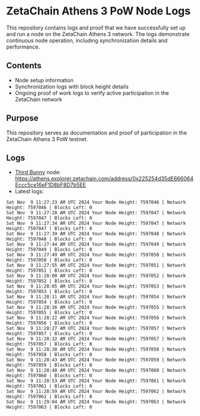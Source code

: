 # ZetaChain Athens 3 PoW Node Logs
This repository contains logs and proof that we have successfully set up and run a node on the ZetaChain Athens 3 network. The logs demonstrate continuous node operation, including synchronization details and performance.

## Contents
- Node setup information
- Synchronization logs with block height details
- Ongoing proof of work logs to verify active participation in the ZetaChain network

## Purpose
This repository serves as documentation and proof of participation in the ZetaChain Athens 3 PoW testnet.

## Logs

- [Third Bunny](https://thirdbunny.xyz/) node: https://athens.explorer.zetachain.com/address/0x225254d35dE666064Eccc5ce16eF1D8bF8D7b5EE
- Latest logs:
```
Sat Nov  9 11:27:23 AM UTC 2024 Your Node Height: 7597046 | Network Height: 7597046 | Blocks Left: 0
Sat Nov  9 11:27:28 AM UTC 2024 Your Node Height: 7597047 | Network Height: 7597047 | Blocks Left: 0
Sat Nov  9 11:27:34 AM UTC 2024 Your Node Height: 7597047 | Network Height: 7597047 | Blocks Left: 0
Sat Nov  9 11:27:39 AM UTC 2024 Your Node Height: 7597048 | Network Height: 7597048 | Blocks Left: 0
Sat Nov  9 11:27:44 AM UTC 2024 Your Node Height: 7597049 | Network Height: 7597049 | Blocks Left: 0
Sat Nov  9 11:27:49 AM UTC 2024 Your Node Height: 7597050 | Network Height: 7597050 | Blocks Left: 0
Sat Nov  9 11:27:55 AM UTC 2024 Your Node Height: 7597051 | Network Height: 7597051 | Blocks Left: 0
Sat Nov  9 11:28:00 AM UTC 2024 Your Node Height: 7597052 | Network Height: 7597052 | Blocks Left: 0
Sat Nov  9 11:28:05 AM UTC 2024 Your Node Height: 7597053 | Network Height: 7597053 | Blocks Left: 0
Sat Nov  9 11:28:11 AM UTC 2024 Your Node Height: 7597054 | Network Height: 7597054 | Blocks Left: 0
Sat Nov  9 11:28:16 AM UTC 2024 Your Node Height: 7597055 | Network Height: 7597055 | Blocks Left: 0
Sat Nov  9 11:28:22 AM UTC 2024 Your Node Height: 7597056 | Network Height: 7597056 | Blocks Left: 0
Sat Nov  9 11:28:27 AM UTC 2024 Your Node Height: 7597057 | Network Height: 7597057 | Blocks Left: 0
Sat Nov  9 11:28:32 AM UTC 2024 Your Node Height: 7597057 | Network Height: 7597057 | Blocks Left: 0
Sat Nov  9 11:28:38 AM UTC 2024 Your Node Height: 7597058 | Network Height: 7597058 | Blocks Left: 0
Sat Nov  9 11:28:43 AM UTC 2024 Your Node Height: 7597059 | Network Height: 7597059 | Blocks Left: 0
Sat Nov  9 11:28:48 AM UTC 2024 Your Node Height: 7597060 | Network Height: 7597060 | Blocks Left: 0
Sat Nov  9 11:28:53 AM UTC 2024 Your Node Height: 7597061 | Network Height: 7597061 | Blocks Left: 0
Sat Nov  9 11:28:59 AM UTC 2024 Your Node Height: 7597062 | Network Height: 7597062 | Blocks Left: 0
Sat Nov  9 11:29:04 AM UTC 2024 Your Node Height: 7597063 | Network Height: 7597063 | Blocks Left: 0
```
